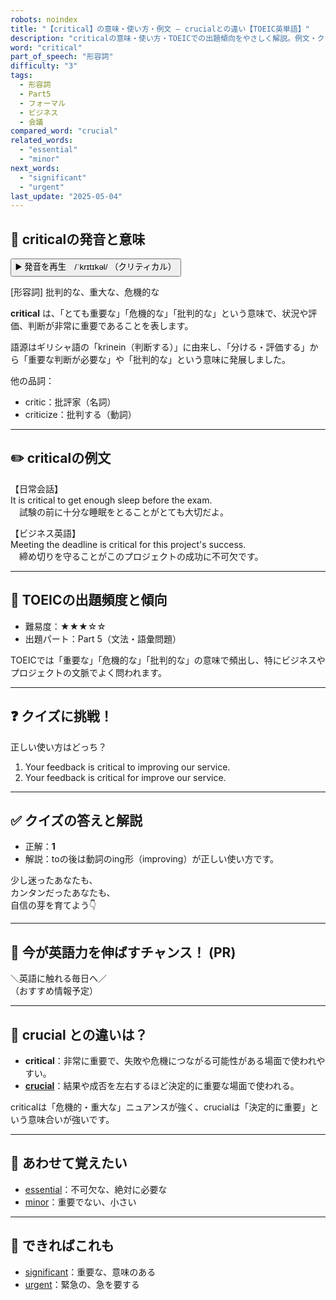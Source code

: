 ```yaml
---
robots: noindex
title: "【critical】の意味・使い方・例文 ― crucialとの違い【TOEIC英単語】"
description: "criticalの意味・使い方・TOEICでの出題傾向をやさしく解説。例文・クイズ付きでcrucialとの違いもわかりやすく学べます。"
word: "critical"
part_of_speech: "形容詞"
difficulty: "3"
tags:
  - 形容詞
  - Part5
  - フォーマル
  - ビジネス
  - 会議
compared_word: "crucial"
related_words:
  - "essential"
  - "minor"
next_words:
  - "significant"
  - "urgent"
last_update: "2025-05-04"
---
```


## 🔰 criticalの発音と意味

<button class="play-audio" onclick="playTTS('critical')">
  <span class="play-audio-main">
    ▶️ 発音を再生　/ˈkrɪtɪkəl/
  </span>
  <span class="play-audio-sub">
    （クリティカル）
  </span>
</button>

[形容詞] 批判的な、重大な、危機的な

**critical** は、「とても重要な」「危機的な」「批判的な」という意味で、状況や評価、判断が非常に重要であることを表します。

語源はギリシャ語の「krinein（判断する）」に由来し、「分ける・評価する」から「重要な判断が必要な」や「批判的な」という意味に発展しました。

他の品詞：  
- critic：批評家（名詞）
- criticize：批判する（動詞）

---

## ✏️ criticalの例文

【日常会話】  
It is critical to get enough sleep before the exam.  
　試験の前に十分な睡眠をとることがとても大切だよ。

【ビジネス英語】  
Meeting the deadline is critical for this project's success.  
　締め切りを守ることがこのプロジェクトの成功に不可欠です。

---

## 🎯 TOEICの出題頻度と傾向

- 難易度：★★★☆☆
- 出題パート：Part 5（文法・語彙問題）

TOEICでは「重要な」「危機的な」「批判的な」の意味で頻出し、特にビジネスやプロジェクトの文脈でよく問われます。

---

## ❓ クイズに挑戦！

正しい使い方はどっち？

1. Your feedback is critical to improving our service.  
2. Your feedback is critical for improve our service.

---

## ✅ クイズの答えと解説

- 正解：**1**
- 解説：toの後は動詞のing形（improving）が正しい使い方です。

少し迷ったあなたも、  
カンタンだったあなたも、  
自信の芽を育てよう👇️

---

## 🚀 今が英語力を伸ばすチャンス！ (PR)

<div class="info-center">
＼英語に触れる毎日へ／<br>  
（おすすめ情報予定）
</div>

---

## 🤔  crucial との違いは？

- **critical**：非常に重要で、失敗や危機につながる可能性がある場面で使われやすい。
- **[crucial](/word/crucial/)**：結果や成否を左右するほど決定的に重要な場面で使われる。

criticalは「危機的・重大な」ニュアンスが強く、crucialは「決定的に重要」という意味合いが強いです。

---

## 🧩 あわせて覚えたい

- [essential](/word/essential/)：不可欠な、絶対に必要な
- [minor](/word/minor/)：重要でない、小さい

---

## 📖 できればこれも

- [significant](/word/significant/)：重要な、意味のある
- [urgent](/word/urgent/)：緊急の、急を要する

<!-- cvid: aid16_bid34 -->
